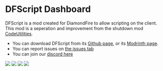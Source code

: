 # DFScript Dashboard
DFScript is a mod created for DiamondFire to allow scripting on the client. This mod is a seperation and improvement from the shutdown mod [CodeUtilities](https://github.com/CodeUtilities/CodeUtilities).

- You can download DFScript from its [Github page](https://github.com/DFScripting/DFScript/releases/latest), or its [Modrinth page](https://modrinth.com/mod/dfscript).
- You can report issues on [the issues tab](https://github.com/DFScripting/DFScript/issues)
- You can join our [discord here](https://discord.gg/gtfFwWEapx)

<p>
<img src="https://img.shields.io/github/downloads/DFScripting/Dashboard/total?color=blue"/>
<img src="https://img.shields.io/github/languages/code-size/DFScripting/Dashboard"/>
  <img src="https://img.shields.io/github/contributors/DFScripting/Dashboard" />
  <img src="https://img.shields.io/github/release-date/DFScripting/Dashboard" /> 
 </p>
 
